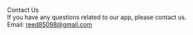 Contact Us <br />
If you have any questions related to our app, please contact us.<br />
Email: reed85098@gmail.com
